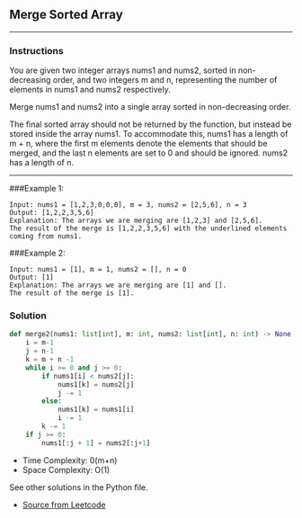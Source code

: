 ## Merge Sorted Array

---
### Instructions
You are given two integer arrays nums1 and nums2, sorted in non-decreasing order, and two integers m and n, representing the number of elements in nums1 and nums2 respectively.

Merge nums1 and nums2 into a single array sorted in non-decreasing order.

The final sorted array should not be returned by the function, but instead be stored inside the array nums1. To accommodate this, nums1 has a length of m + n, where the first m elements denote the elements that should be merged, and the last n elements are set to 0 and should be ignored. nums2 has a length of n.

---

###Example 1:
```
Input: nums1 = [1,2,3,0,0,0], m = 3, nums2 = [2,5,6], n = 3
Output: [1,2,2,3,5,6]
Explanation: The arrays we are merging are [1,2,3] and [2,5,6].
The result of the merge is [1,2,2,3,5,6] with the underlined elements coming from nums1.
```
###Example 2:
```
Input: nums1 = [1], m = 1, nums2 = [], n = 0
Output: [1]
Explanation: The arrays we are merging are [1] and [].
The result of the merge is [1].
```

### Solution

```py
def merge2(nums1: list[int], m: int, nums2: list[int], n: int) -> None:
    i = m-1
    j = n-1
    k = m + n -1
    while i >= 0 and j >= 0:
        if nums1[i] < nums2[j]:
            nums1[k] = nums2[j]
            j -= 1
        else:
            nums1[k] = nums1[i]
            i -= 1
        k -= 1
    if j >= 0:
        nums1[:j + 1] = nums2[:j+1]

```

* Time Complexity: 0(m+n)
* Space Complexity: O(1)


See other solutions in the Python file.


* [Source from Leetcode](https://leetcode.com/problems/merge-sorted-array/?envType=study-plan-v2&envId=top-interview-150)